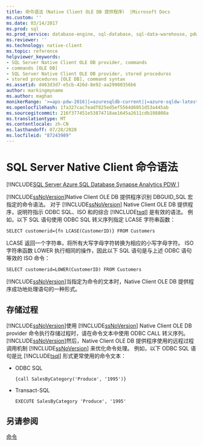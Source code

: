 ```yaml
---
title: 命令语法（Native Client OLE DB 提供程序） |Microsoft Docs
ms.custom: ''
ms.date: 03/14/2017
ms.prod: sql
ms.prod_service: database-engine, sql-database, sql-data-warehouse, pdw
ms.reviewer: ''
ms.technology: native-client
ms.topic: reference
helpviewer_keywords:
- SQL Server Native Client OLE DB provider, commands
- commands [OLE DB]
- SQL Server Native Client OLE DB provider, stored procedures
- stored procedures [OLE DB], command syntax
ms.assetid: d463d3d7-e5cb-426d-8e92-aa29980356b6
author: markingmyname
ms.author: maghan
monikerRange: '>=aps-pdw-2016||=azuresqldb-current||=azure-sqldw-latest||>=sql-server-2016||=sqlallproducts-allversions||>=sql-server-linux-2017||=azuresqldb-mi-current'
ms.openlocfilehash: 1fa327cac7eadf825ed5ef5564d6051d53a445ab
ms.sourcegitcommit: 216f377451e53874718ae1645a2611cdb198808a
ms.translationtype: MT
ms.contentlocale: zh-CN
ms.lasthandoff: 07/28/2020
ms.locfileid: "87243989"
---
```

# <a name="sql-server-native-client-command-syntax"></a>SQL Server Native Client 命令语法
[!INCLUDE[SQL Server Azure SQL Database Synapse Analytics PDW ](../../includes/applies-to-version/sql-asdb-asdbmi-asa-pdw.md)]

  [!INCLUDE[ssNoVersion](../../includes/ssnoversion-md.md)]Native Client OLE DB 提供程序识别 DBGUID_SQL 宏指定的命令语法。 对于 [!INCLUDE[ssNoVersion](../../includes/ssnoversion-md.md)] Native Client OLE DB 提供程序，说明符指示 ODBC SQL、ISO 和的综合 [!INCLUDE[tsql](../../includes/tsql-md.md)] 是有效的语法。 例如，以下 SQL 语句使用 ODBC SQL 转义序列指定 LCASE 字符串函数：  
  
```  
SELECT customerid={fn LCASE(CustomerID)} FROM Customers  
```  
  
 LCASE 返回一个字符串，将所有大写字母字符转换为相应的小写字母字符。 ISO 字符串函数 LOWER 执行相同的操作，因此以下 SQL 语句是与上述 ODBC 语句等效的 ISO 命令：  
  
```  
SELECT customerid=LOWER(CustomerID) FROM Customers  
```  
  
 [!INCLUDE[ssNoVersion](../../includes/ssnoversion-md.md)]当指定为命令的文本时，Native Client OLE DB 提供程序成功地处理语句的一种形式。  
  
## <a name="stored-procedures"></a>存储过程  
 [!INCLUDE[ssNoVersion](../../includes/ssnoversion-md.md)]使用 [!INCLUDE[ssNoVersion](../../includes/ssnoversion-md.md)] Native Client OLE DB provider 命令执行存储过程时，请在命令文本中使用 ODBC CALL 转义序列。 [!INCLUDE[ssNoVersion](../../includes/ssnoversion-md.md)]然后，Native Client OLE DB 提供程序使用的远程过程调用机制 [!INCLUDE[ssNoVersion](../../includes/ssnoversion-md.md)] 来优化命令处理。 例如，以下 ODBC SQL 语句是比 [!INCLUDE[tsql](../../includes/tsql-md.md)] 形式更常使用的命令文本：  
  
-   ODBC SQL  
  
    ```  
    {call SalesByCategory('Produce', '1995')}  
    ```  
  
-   Transact-SQL  
  
    ```  
    EXECUTE SalesByCategory 'Produce', '1995'  
    ```  
  
## <a name="see-also"></a>另请参阅  
 [命令](../../relational-databases/native-client-ole-db-commands/commands.md)  
  
  
